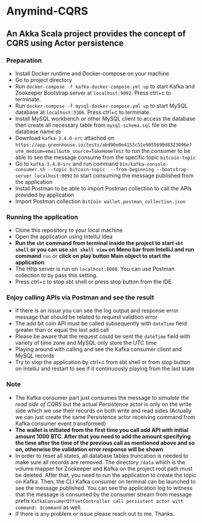 # Anymind-CQRS
## An Akka Scala project provides the concept of CQRS using Actor persistence
### Preparation
* Install Docker runtime and Docker-compose on your machine
* Go to project directory
* Run `docker-compose -f kafka-docker-compose.yml up` to start Kafka and Zookeeper Bootstrap server at `localhost:9092`. Press ctrl+c to terminate.
* Run `docker-compose -f mysql-docker-compose.yml up` to start MySQL database at `localhost:3306`. Press ctrl+c to terminate.
* Install MySQL workbench or other MySQL client to access the database then create all necessary table from `mysql-schema.sql` file on the database name `db`
* Download `kafka-3.4.0-src` attached on `https://app.greenhouse.io/tests/abd90e0e4153c51e9055690d8323096e?utm_medium=email&utm_source=TakeHomeTest` to run the consumer to be able to see the message consume from the specific topic `bitcoin-topic`
* Go to `kafka-3.4.0-src` and run command `bin/kafka-console-consumer.sh --topic bitcoin-topic  --from-beginning --bootstrap-server localhost:9092` to start consuming the message published from the application
* Install Postman to be able to import Postman collection to call the APIs provided by application
* Import Postman collection `BitCoin wallet.postman_collection.json`

### Running the application
* Clone this repository to your local machine
* Open the application using IntelliJ Idea 
* **Run the `sbt` command from terminal inside the project to start `sbt shell` or you can use `sbt shell view` on Menu bar from IntelliJ and run command** `run` or **click on play button Main object to start the application** 
* The Http server is run on `localhost:8080`. You can use Postman collection to by pass this setting. 
* Press ctrl+c to stop sbt shell or press stop button from the IDE

### Enjoy calling APIs via Postman and see the result
* if there is an issue you can see the log output and response error message that should be related to request validtion error 
* The add bit coin API must be called subsequently with `dateTime` field greater than or equal the last add call
* Please be aware that the request could be sent the `dateTime` field with variety of time zone and MySQL only store the UTC time
* Playing around with calling and see the Kafka consumer client and MySQL records
* Try to stop the application by ctrl+c from sbt shell or from stop button on IntelliJ and restart to see if it continuously playing from the last state

### Note
* The Kafka consumer part just consumes the message to *simulate the read side of CQRS* but the actual Persistence actor is only on the write side which we use their records on both write and read sides (Actually we can just create the same Persistence actor receiving command from Kafka consumer event transformed)
* **The wallet is initiated from the first time you call add API with initial amount 1000 BTC. After that you need to add the amount specifying the time after the time of the previous call as mentioned above and so on, otherwise the validation error response will be shown**
* In order to reset all states, all database tables truncation is needed to make sure all records are removed. The directory `/data` which is the volume mapper for Zookeeper and Kafka on the project root path must be deleted. After that, you need to run the application to create the topic on Kafka. Then, the CLI Kafka consumer on terminal can be launched to see the message published. You can see the application log to witness that the message is consumed by the consumer stream from message prefix `KafkaConsumerOffsetController call persistent actor with command: $command` as well.
* If there is any problem or issue please reach out to me. Thanks.
